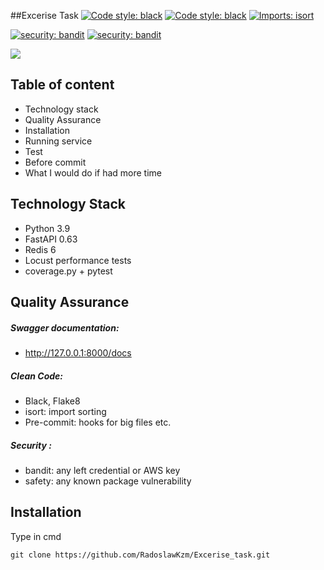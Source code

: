 ##Excerise Task
[![Code style: black](https://img.shields.io/badge/code%20style-black-000000.svg)](https://github.com/psf/black)
[![Code style: black](https://img.shields.io/badge/code%20style-Flake8-green)](https://github.com/PyCQA/flake8)
[![Imports: isort](https://img.shields.io/badge/%20imports-isort-%231674b1?style=flat&labelColor=ef8336)](https://pycqa.github.io/isort/)

[![security: bandit](https://img.shields.io/badge/security-bandit-yellow.svg)](https://github.com/PyCQA/bandit)
[![security: bandit](https://img.shields.io/badge/security-safety-yellow)](https://github.com/pyupio/safety)


[![](App/tests/results/coverage.svg)]()

[comment]: <> (<br>coverage badge will appear after running tests :&#41;<br>)

[comment]: <> (P.S coverage 100%)

## Table of content

 - Technology stack
 - Quality Assurance
 - Installation
 - Running service
 - Test
 - Before commit
 - What I would do if had more time

## Technology Stack

 - Python 3.9
 - FastAPI 0.63
 - Redis 6
 - Locust performance tests
 - coverage.py + pytest

## Quality Assurance
##### Swagger documentation:
 - http://127.0.0.1:8000/docs
##### Clean Code:
 - Black, Flake8
 - isort: import sorting
 - Pre-commit: hooks for big files etc.
##### Security :
 - bandit: any left credential or AWS key
 - safety: any known package vulnerability



## Installation

Type in cmd
```
git clone https://github.com/RadoslawKzm/Excerise_task.git
```